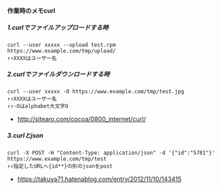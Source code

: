 

#### 作業時のメモcurl ####


##### 1.curlでファイルアップロードする時
```
curl --user xxxxx --upload test.rpm https://www.example.com/tmp/upload/
↑↑XXXXはユーザー名
```


##### 2.curlでファイルダウンロードする時
```
curl --user xxxxx -O https://www.example.com/tmp/test.jpg
↑↑XXXXはユーザー名
↑↑-Oはalphabet大文字O
```
- http://sitearo.com/cocoa/0800_internet/curl/


##### 3.curlとjson
```
curl -X POST -H "Content-Type: application/json" -d '{"id":"5781"}' https://www.example.com/tmp/test
↑↑指定したURLへ{id**}の形のjsonをpost
```
- https://takuya71.hatenablog.com/entry/2012/11/10/143415
